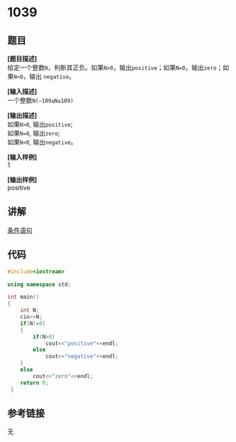 # 1039  
## 题目  
**[题目描述]**  
给定一个整数`N`，判断其正负。如果`N>0`，输出`positive`；如果`N=0`，输出`zero`；如果`N<0`，输出    `negative`。  

**[输入描述]**   
一个整数`N(−109≤N≤109)`  

**[输出描述]**  
如果`N>0`, 输出`positive`;  
如果`N=0`, 输出`zero`;  
如果`N<0`, 输出`negative`。  


**[输入样例]**  
1  

**[输出样例]**  
positive  

## 讲解    
[条件语句](a)  

## 代码   

```cpp
#include<iostream>  

using namespace std;  

int main()  
{  
	int N;  
	cin>>N;   
	if(N!=0)  
	{  
		if(N>0)  
			cout<<"positive"<<endl;  
		else  
			cout<<"negative"<<endl;  
	}  
	else  
		cout<<"zero"<<endl;  
	return 0;  
 }   
```

## 参考链接   
无  


